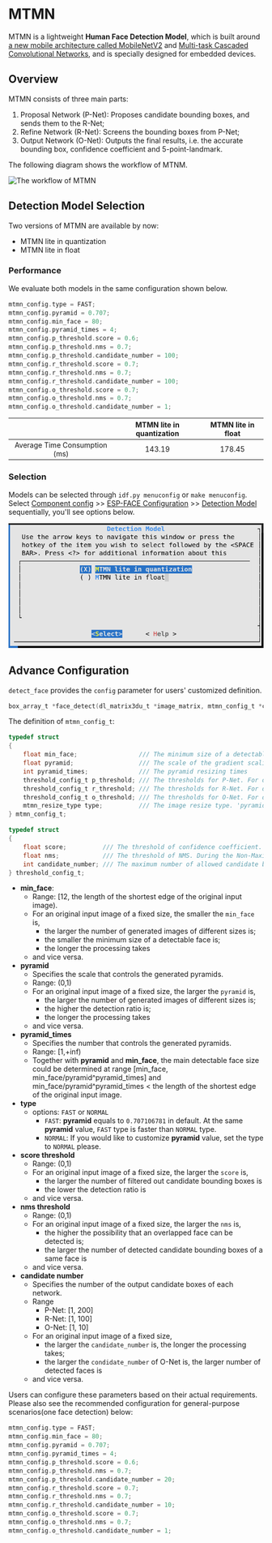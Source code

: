 # MTMN

MTMN is a lightweight **Human Face Detection Model**, which is built around [a new mobile architecture called MobileNetV2](https://arxiv.org/abs/1801.04381) and [Multi-task Cascaded Convolutional Networks](https://arxiv.org/abs/1604.02878), and is specially designed for embedded devices.

## Overview

MTMN consists of three main parts:

1. Proposal Network (P-Net): Proposes candidate bounding boxes, and sends them to the R-Net;
2. Refine Network (R-Net): Screens the bounding boxes from P-Net;
3. Output Network (O-Net): Outputs the final results, i.e. the accurate bounding box, confidence coefficient and 5-point-landmark.

The following diagram shows the workflow of MTNM.

![The workflow of MTMN](../img/mtmn-workflow-2.png)

## Detection Model Selection

Two versions of MTMN are available by now:

- MTMN lite in quantization
- MTMN lite in float

### Performance

We evaluate both models in the same configuration shown below.

```c
mtmn_config.type = FAST;
mtmn_config.pyramid = 0.707;
mtmn_config.min_face = 80;
mtmn_config.pyramid_times = 4;
mtmn_config.p_threshold.score = 0.6;
mtmn_config.p_threshold.nms = 0.7;
mtmn_config.p_threshold.candidate_number = 100;
mtmn_config.r_threshold.score = 0.7;
mtmn_config.r_threshold.nms = 0.7;
mtmn_config.r_threshold.candidate_number = 100;
mtmn_config.o_threshold.score = 0.7;
mtmn_config.o_threshold.nms = 0.7;
mtmn_config.o_threshold.candidate_number = 1;
```

|                               | MTMN lite in quantization | MTMN lite in float |
| :---------------------------: | :-----------------------: | :----------------: |
| Average Time Consumption (ms) |          143.19           |       178.45       |

### Selection

Models can be selected through `idf.py menuconfig` or `make menuconfig`. Select <u>Component config</u> >> <u>ESP-FACE Configuration</u> >> <u>Detection Model</u> sequentially, you'll see options below.

![detection model selection](../img/detection_model_selection.png)

## Advance Configuration

`detect_face` provides the `config` parameter for users' customized definition.

```c
box_array_t *face_detect(dl_matrix3du_t *image_matrix, mtmn_config_t *config);
```

The definition of `mtmn_config_t`:

```c
typedef struct
{
    float min_face;                 /// The minimum size of a detectable face
    float pyramid;                  /// The scale of the gradient scaling for the input images
    int pyramid_times;              /// The pyramid resizing times
    threshold_config_t p_threshold; /// The thresholds for P-Net. For details, see the definition of threshold_config_t
    threshold_config_t r_threshold; /// The thresholds for R-Net. For details, see the definition of threshold_config_t
    threshold_config_t o_threshold; /// The thresholds for O-Net. For details, see the definition of threshold_config_t
    mtmn_resize_type type;          /// The image resize type. 'pyramid' will lose efficacy, when 'type'==FAST.
} mtmn_config_t;
```

```c
typedef struct
{
    float score;          /// The threshold of confidence coefficient. The candidate bounding boxes with a confidence coefficient lower than the threshold will be filtered out.
    float nms;            /// The threshold of NMS. During the Non-Maximum Suppression, the candidate bounding boxes with a overlapping ratio higher than the threshold will be filtered out.
    int candidate_number; /// The maximum number of allowed candidate bounding boxes. Only the first 'candidate_number' of all the candidate bounding boxes will be kept.
} threshold_config_t;
```

- **min_face**: 
	- Range: [12, the length of the shortest edge of the original input image). 
	- For an original input image of a fixed size, the smaller the `min_face` is, 
		- the larger the number of generated images of different sizes is;
		- the smaller the minimum size of a detectable face is;
		- the longer the processing takes
	- and vice versa.
- **pyramid**
	- Specifies the scale that controls the generated pyramids. 
	- Range: (0,1)
	- For an original input image of a fixed size, the larger the `pyramid` is,
		- the larger the number of generated images of different sizes is;
		- the higher the detection ratio is;
		- the longer the processing takes
	- and vice versa.
- **pyramid_times**
  - Specifies the number that controls the generated pyramids.
  - Range: [1,+inf)
  - Together with **pyramid** and **min_face**, the main detectable face size could be determined at range [min_face, min_face/pyramid^pyramid_times] and min_face/pyramid^pyramid_times < the length of the shortest edge of the original input image.
- **type**
  - options: `FAST` or `NORMAL`
    - `FAST`: **pyramid** equals to `0.707106781` in default. At the same **pyramid** value, `FAST` type is faster than `NORMAL` type.
    - `NORMAL`: If you would like to customize **pyramid** value, set the type to `NORMAL` please.
- **score threshold**
	- Range: (0,1)
	- For an original input image of a fixed size, the larger the `score` is,
		- the larger the number of filtered out candidate bounding boxes is
		- the lower the detection ratio is
	- and vice versa.
- **nms threshold**
	- Range: (0,1)
	- For an original input image of a fixed size, the larger the `nms` is,
		- the higher the possibility that an overlapped face can be detected is;
		- the larger the number of detected candidate bounding boxes of a same face is
	- and vice versa.
- **candidate number**
	- Specifies the number of the output candidate boxes of each network. 
	- Range
		- P-Net: [1, 200]
		- R-Net: [1, 100]
		- O-Net: [1, 10]
	- For an original input image of a fixed size, 
		- the larger the `candidate_number` is, the longer the processing takes;
		- the larger the `condidate_number` of O-Net is, the larger number of detected faces is
	- and vice versa.

Users can configure these parameters based on their actual requirements. Please also see the recommended configuration for general-purpose scenarios(one face detection) below:

```c
mtmn_config.type = FAST;
mtmn_config.min_face = 80;
mtmn_config.pyramid = 0.707;
mtmn_config.pyramid_times = 4;
mtmn_config.p_threshold.score = 0.6;
mtmn_config.p_threshold.nms = 0.7;
mtmn_config.p_threshold.candidate_number = 20;
mtmn_config.r_threshold.score = 0.7;
mtmn_config.r_threshold.nms = 0.7;
mtmn_config.r_threshold.candidate_number = 10;
mtmn_config.o_threshold.score = 0.7;
mtmn_config.o_threshold.nms = 0.7;
mtmn_config.o_threshold.candidate_number = 1;
```
